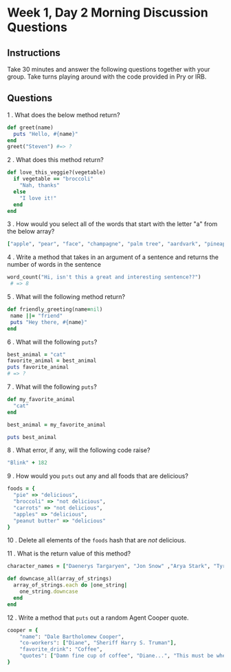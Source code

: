 # Week 1, Day 2 Morning Discussion Questions

## Instructions

Take 30 minutes and answer the following questions together with your group.
Take turns playing around with the code provided in Pry or IRB.

## Questions

1 . What does the below method return?

```ruby
def greet(name)
  puts "Hello, #{name}"
end
greet("Steven") #=> ?
```

2 . What does this method return?

```ruby
def love_this_veggie?(vegetable)
  if vegetable == "broccoli"
    "Nah, thanks"
  else
    "I love it!"
  end
end
```

3 . How would you select all of the words that start with the letter "a" from
the below array?

```rb
["apple", "pear", "face", "champagne", "palm tree", "aardvark", "pineapple"]
```

4 . Write a method that takes in an argument of a sentence and returns the
number of words in the sentence

```rb
word_count("Hi, isn't this a great and interesting sentence??")
 # => 8
```

5 . What will the following method return?

```ruby
def friendly_greeting(name=nil)
 name ||= "friend"
 puts "Hey there, #{name}"
end
```

6 . What will the following `puts`?

```ruby
best_animal = "cat"
favorite_animal = best_animal
puts favorite_animal
# => ?
```

7 . What will the following `puts`?

```ruby
def my_favorite_animal
  "cat"
end

best_animal = my_favorite_animal

puts best_animal
```

8 . What error, if any, will the following code raise?

```ruby
"Blink" + 182
```

9 . How would you `puts` out any and all foods that are delicious?

```ruby
foods = {
  "pie" => "delicious",
  "broccoli" => "not delicious",
  "carrots" => "not delicious",
  "apples" => "delicious",
  "peanut butter" => "delicious"
}
```

10 . Delete all elements of the `foods` hash that are _not_ delicious.

11 . What is the return value of this method?

```ruby
character_names = ["Daenerys Targaryen", "Jon Snow" ,"Arya Stark", "Tyrion Lannister", "Sansa Stark", "Cersei Lannister", "Margaery Tyrell"]

def downcase_all(array_of_strings)
  array_of_strings.each do |one_string|
    one_string.downcase
  end
end
```

12 . Write a method that `puts` out a random Agent Cooper quote.

```ruby
cooper = {
    "name": "Dale Bartholomew Cooper",
    "co-workers": ["Diane", "Sheriff Harry S. Truman"],
    "favorite_drink": "Coffee",
    "quotes": ["Damn fine cup of coffee", "Diane...", "This must be where pies go when they die", "That's what you do in a town where a yellow light still means slow down, not go faster.", "Every day, once a day, give yourself a present", "I have no idea where this will lead us, but I have a definite feeling it will be a place both wonderful and strange."]
}
```
